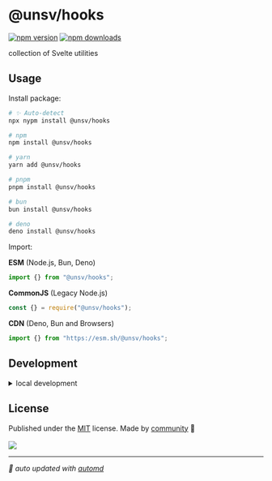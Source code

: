 # @unsv/hooks

<!-- automd:badges color=yellow -->

[![npm version](https://img.shields.io/npm/v/@unsv/hooks?color=yellow)](https://npmjs.com/package/@unsv/hooks)
[![npm downloads](https://img.shields.io/npm/dm/@unsv/hooks?color=yellow)](https://npm.chart.dev/@unsv/hooks)

<!-- /automd -->

collection of Svelte utilities

## Usage

Install package:

<!-- automd:pm-install -->

```sh
# ✨ Auto-detect
npx nypm install @unsv/hooks

# npm
npm install @unsv/hooks

# yarn
yarn add @unsv/hooks

# pnpm
pnpm install @unsv/hooks

# bun
bun install @unsv/hooks

# deno
deno install @unsv/hooks
```

<!-- /automd -->

Import:

<!-- automd:jsimport cjs cdn name="pkg" -->

**ESM** (Node.js, Bun, Deno)

```js
import {} from "@unsv/hooks";
```

**CommonJS** (Legacy Node.js)

```js
const {} = require("@unsv/hooks");
```

**CDN** (Deno, Bun and Browsers)

```js
import {} from "https://esm.sh/@unsv/hooks";
```

<!-- /automd -->

## Development

<details>

<summary>local development</summary>

- Clone this repository
- Install latest LTS version of [Node.js](https://nodejs.org/en/)
- Enable [Corepack](https://github.com/nodejs/corepack) using `corepack enable`
- Install dependencies using `pnpm install`
- Run interactive tests using `pnpm dev`

</details>

## License

<!-- automd:contributors license=MIT -->

Published under the [MIT](https://github.com/unsvjs/hooks/blob/main/LICENSE) license.
Made by [community](https://github.com/unsvjs/hooks/graphs/contributors) 💛
<br><br>
<a href="https://github.com/unsvjs/hooks/graphs/contributors">
<img src="https://contrib.rocks/image?repo=unsvjs/hooks" />
</a>

<!-- /automd -->

<!-- automd:with-automd -->

---

_🤖 auto updated with [automd](https://automd.unjs.io)_

<!-- /automd -->
